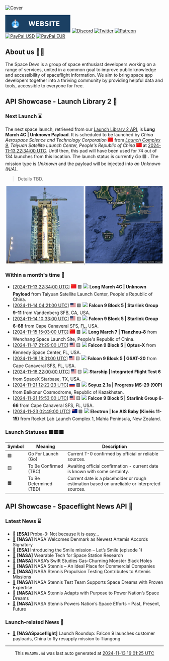 ![Cover](https://raw.githubusercontent.com/TheSpaceDevs/Tutorials/main/assets/tsd_cover.png)


[![Website](https://raw.githubusercontent.com/TheSpaceDevs/Tutorials/e36b2c250ce7fcd4a801c1ed6cb1f9f9d031696b/assets/badge_tsd_website.svg)](https://thespacedevs.com/)
[![Discord](https://img.shields.io/badge/Discord-%237289DA.svg?style=for-the-badge&logo=discord&logoColor=white)](https://discord.gg/p7ntkNA)
[![Twitter](https://img.shields.io/badge/Twitter-%231DA1F2.svg?style=for-the-badge&logo=Twitter&logoColor=white)](https://twitter.com/TheSpaceDevs)
[![Patreon](https://img.shields.io/badge/Patreon-F96854?style=for-the-badge&logo=patreon&logoColor=white)](https://www.patreon.com/TheSpaceDevs)
[![PayPal USD](https://img.shields.io/badge/PayPal-00457C?style=for-the-badge&logo=paypal&logoColor=white&label=USD)](https://www.paypal.com/donate/?hosted_button_id=UCPX4EL6E9JFA)
[![PayPal EUR](https://img.shields.io/badge/PayPal-00457C?style=for-the-badge&logo=paypal&logoColor=white&label=EUR)](https://www.paypal.com/donate/?hosted_button_id=5S7MGGWJJBHL6)

## About us 🧑‍🚀
The Space Devs is a group of space enthusiast developers working on a range of
services, united in a common goal to improve public knowledge and accessibility
of spaceflight information. We aim to bring space app developers together into a
thriving community by providing helpful data and tools, accessible to everyone
for free.

## API Showcase - Launch Library 2 🚀

### Next Launch ⌛
The next space launch, retrieved from our
<a href="https://thespacedevs.com/llapi">Launch Library 2 API</a>, is
**Long March 4C | Unknown Payload**. It is scheduled to be launched by *China Aerospace Science and Technology Corporation*
<img width="17" src="https://raw.githubusercontent.com/lipis/flag-icons/main/flags/4x3/cn.svg" />
from *<a href="None">Launch Complex 9</a>, Taiyuan Satellite Launch Center, People's Republic of China*
<img width="17" src="https://raw.githubusercontent.com/lipis/flag-icons/main/flags/4x3/cn.svg" />
at <a href="https://www.timeanddate.com/worldclock/fixedtime.html?iso=20241113T223400">2024-11-13 22:34:00 UTC</a>.  Until
then, this pad will have been used for 74
out of 134 launches from this location. The launch status is currently
*Go* 🟩 . The mission type is
*Unknown* and the payload will be injected
into *an Unknown
(N/A)*.
<br>
<blockquote>
  Details TBD.
</blockquote>

<p float="left" align="center">
  <a href="https://en.wikipedia.org/wiki/Long_March_4C" >
    <img alt="launch-image" width="49%" src="profile/cache/launch_image.png" />
  </a>
  <a href="https://www.google.com/maps?q=38.863128,111.589567" >
    <img alt="pad-location" width="49%" src="profile/cache/new_pad_image.png"  />
  </a>
</p>

### Within a month's time 📅
- \[<a href="https://www.timeanddate.com/worldclock/fixedtime.html?iso=20241113T223400">2024-11-13 22:34:00 UTC</a>\]  <img width="17" src="https://raw.githubusercontent.com/lipis/flag-icons/main/flags/4x3/cn.svg" /> 🟩  <a href="https://www.google.com/calendar/render?action=TEMPLATE&text=Long March 4C | Unknown Payload&location=Taiyuan Satellite Launch Center, People&#x27;s Republic of China&dates=20241113T223400Z%2F20241113T230700Z"><img border="0" width="15" src="https://upload.wikimedia.org/wikipedia/commons/a/a5/Google_Calendar_icon_%282020%29.svg"></a> **Long March 4C | Unknown Payload** from Taiyuan Satellite Launch Center, People's Republic of China.
- \[<a href="https://www.timeanddate.com/worldclock/fixedtime.html?iso=20241114T042100">2024-11-14 04:21:00 UTC</a>\]  <img width="17" src="https://raw.githubusercontent.com/lipis/flag-icons/main/flags/4x3/us.svg" /> 🟩  <a href="https://www.google.com/calendar/render?action=TEMPLATE&text=Falcon 9 Block 5 | Starlink Group 9-11&location=Vandenberg SFB, CA, USA&dates=20241114T042100Z%2F20241114T082100Z"><img border="0" width="15" src="https://upload.wikimedia.org/wikipedia/commons/a/a5/Google_Calendar_icon_%282020%29.svg"></a> **Falcon 9 Block 5 | Starlink Group 9-11** from Vandenberg SFB, CA, USA.
- \[<a href="https://www.timeanddate.com/worldclock/fixedtime.html?iso=20241114T103300">2024-11-14 10:33:00 UTC</a>\]  <img width="17" src="https://raw.githubusercontent.com/lipis/flag-icons/main/flags/4x3/us.svg" /> 🟨  <a href="https://www.google.com/calendar/render?action=TEMPLATE&text=Falcon 9 Block 5 | Starlink Group 6-68&location=Cape Canaveral SFS, FL, USA&dates=20241114T103300Z%2F20241114T143300Z"><img border="0" width="15" src="https://upload.wikimedia.org/wikipedia/commons/a/a5/Google_Calendar_icon_%282020%29.svg"></a> **Falcon 9 Block 5 | Starlink Group 6-68** from Cape Canaveral SFS, FL, USA.
- \[<a href="https://www.timeanddate.com/worldclock/fixedtime.html?iso=20241115T150300">2024-11-15 15:03:00 UTC</a>\]  <img width="17" src="https://raw.githubusercontent.com/lipis/flag-icons/main/flags/4x3/cn.svg" /> 🟩  <a href="https://www.google.com/calendar/render?action=TEMPLATE&text=Long March 7 | Tianzhou-8&location=Wenchang Space Launch Site, People&#x27;s Republic of China&dates=20241115T150300Z%2F20241115T152000Z"><img border="0" width="15" src="https://upload.wikimedia.org/wikipedia/commons/a/a5/Google_Calendar_icon_%282020%29.svg"></a> **Long March 7 | Tianzhou-8** from Wenchang Space Launch Site, People's Republic of China.
- \[<a href="https://www.timeanddate.com/worldclock/fixedtime.html?iso=20241117T212900">2024-11-17 21:29:00 UTC</a>\]  <img width="17" src="https://raw.githubusercontent.com/lipis/flag-icons/main/flags/4x3/us.svg" /> 🟨  <a href="https://www.google.com/calendar/render?action=TEMPLATE&text=Falcon 9 Block 5 | Optus-X&location=Kennedy Space Center, FL, USA&dates=20241117T212900Z%2F20241117T232700Z"><img border="0" width="15" src="https://upload.wikimedia.org/wikipedia/commons/a/a5/Google_Calendar_icon_%282020%29.svg"></a> **Falcon 9 Block 5 | Optus-X** from Kennedy Space Center, FL, USA.
- \[<a href="https://www.timeanddate.com/worldclock/fixedtime.html?iso=20241118T183100">2024-11-18 18:31:00 UTC</a>\]  <img width="17" src="https://raw.githubusercontent.com/lipis/flag-icons/main/flags/4x3/us.svg" /> 🟨  <a href="https://www.google.com/calendar/render?action=TEMPLATE&text=Falcon 9 Block 5 | GSAT-20&location=Cape Canaveral SFS, FL, USA&dates=20241118T183100Z%2F20241118T205000Z"><img border="0" width="15" src="https://upload.wikimedia.org/wikipedia/commons/a/a5/Google_Calendar_icon_%282020%29.svg"></a> **Falcon 9 Block 5 | GSAT-20** from Cape Canaveral SFS, FL, USA.
- \[<a href="https://www.timeanddate.com/worldclock/fixedtime.html?iso=20241118T220000">2024-11-18 22:00:00 UTC</a>\]  <img width="17" src="https://raw.githubusercontent.com/lipis/flag-icons/main/flags/4x3/us.svg" /> 🟨  <a href="https://www.google.com/calendar/render?action=TEMPLATE&text=Starship | Integrated Flight Test 6&location=SpaceX Starbase, TX, USA&dates=20241118T220000Z%2F20241118T223000Z"><img border="0" width="15" src="https://upload.wikimedia.org/wikipedia/commons/a/a5/Google_Calendar_icon_%282020%29.svg"></a> **Starship | Integrated Flight Test 6** from SpaceX Starbase, TX, USA.
- \[<a href="https://www.timeanddate.com/worldclock/fixedtime.html?iso=20241121T122223">2024-11-21 12:22:23 UTC</a>\]  <img width="17" src="https://raw.githubusercontent.com/lipis/flag-icons/main/flags/4x3/ru.svg" /> 🟩  <a href="https://www.google.com/calendar/render?action=TEMPLATE&text=Soyuz 2.1a | Progress MS-29 (90P)&location=Baikonur Cosmodrome, Republic of Kazakhstan&dates=20241121T122223Z%2F20241121T122223Z"><img border="0" width="15" src="https://upload.wikimedia.org/wikipedia/commons/a/a5/Google_Calendar_icon_%282020%29.svg"></a> **Soyuz 2.1a | Progress MS-29 (90P)** from Baikonur Cosmodrome, Republic of Kazakhstan.
- \[<a href="https://www.timeanddate.com/worldclock/fixedtime.html?iso=20241121T155300">2024-11-21 15:53:00 UTC</a>\]  <img width="17" src="https://raw.githubusercontent.com/lipis/flag-icons/main/flags/4x3/us.svg" /> 🟨  <a href="https://www.google.com/calendar/render?action=TEMPLATE&text=Falcon 9 Block 5 | Starlink Group 6-66&location=Cape Canaveral SFS, FL, USA&dates=20241121T155300Z%2F20241121T195300Z"><img border="0" width="15" src="https://upload.wikimedia.org/wikipedia/commons/a/a5/Google_Calendar_icon_%282020%29.svg"></a> **Falcon 9 Block 5 | Starlink Group 6-66** from Cape Canaveral SFS, FL, USA.
- \[<a href="https://www.timeanddate.com/worldclock/fixedtime.html?iso=20241123T024900">2024-11-23 02:49:00 UTC</a>\]  <img width="17" src="https://raw.githubusercontent.com/lipis/flag-icons/main/flags/4x3/nz.svg" /> 🟩  <a href="https://www.google.com/calendar/render?action=TEMPLATE&text=Electron | Ice AIS Baby (Kinéis 11-15)&location=Rocket Lab Launch Complex 1, Mahia Peninsula, New Zealand&dates=20241123T024900Z%2F20241123T024900Z"><img border="0" width="15" src="https://upload.wikimedia.org/wikipedia/commons/a/a5/Google_Calendar_icon_%282020%29.svg"></a> **Electron | Ice AIS Baby (Kinéis 11-15)** from Rocket Lab Launch Complex 1, Mahia Peninsula, New Zealand.


### Launch Statuses 🟩🟨🟧
<p align="center">
    <table class="tg">
    <thead>
      <tr>
        <th class="tg-0pky">Symbol</th>
        <th class="tg-0pky">Meaning</th>
        <th class="tg-0pky">Description</th>
      </tr>
    </thead>
    <tbody>
      <tr>
        <td class="tg-0pky">🟩</td>
        <td class="tg-0pky">Go For Launch (Go)</td>
        <td class="tg-0pky">Current T-0 confirmed by official or reliable sources.</td>
      </tr>
      <tr>
        <td class="tg-0pky">🟨</td>
        <td class="tg-0pky">To Be Confirmed (TBC)</td>
        <td class="tg-0pky">Awaiting official confirmation - current date is known with some certainty.</td>
      </tr>
      <tr>
        <td class="tg-0pky">🟧</td>
        <td class="tg-0pky">To Be Determined (TBD)</td>
        <td class="tg-0pky">Current date is a placeholder or rough estimation based on unreliable or interpreted sources.</td>
      </tr>
    </tbody>
    </table>
</p>

## API Showcase - Spaceflight News API 📰

### Latest News ⌛
- <a href="https://www.esa.int/ESA_Multimedia/Videos/2024/11/Proba-3_Not_because_it_is_easy" >🔗</a> **[ESA]** Proba-3: Not because it is easy…
- <a href="https://www.nasa.gov/news-release/nasa-welcomes-denmark-as-newest-artemis-accords-signatory/" >🔗</a> **[NASA]** NASA Welcomes Denmark as Newest Artemis Accords Signatory
- <a href="https://www.esa.int/ESA_Multimedia/Videos/2024/11/Introducing_the_Smile_mission_Let_s_Smile_episode_1" >🔗</a> **[ESA]** Introducing the Smile mission – Let’s Smile (episode 1)
- <a href="https://www.nasa.gov/missions/station/iss-research/wearable-tech-for-space-station-research/" >🔗</a> **[NASA]** Wearable Tech for Space Station Research
- <a href="https://science.nasa.gov/missions/swift/nasas-swift-studies-gas-churning-monster-black-holes/" >🔗</a> **[NASA]** NASA’s Swift Studies Gas-Churning Monster Black Holes
- <a href="https://www.nasa.gov/centers-and-facilities/stennis/an-ideal-place-for-commercial-companies/" >🔗</a> **[NASA]** NASA Stennis – An Ideal Place for Commercial Companies
- <a href="https://www.nasa.gov/centers-and-facilities/stennis/nasa-stennis-propulsion-testing-contributes-to-artemis-missions/" >🔗</a> **[NASA]** NASA Stennis Propulsion Testing Contributes to Artemis Missions
- <a href="https://www.nasa.gov/centers-and-facilities/stennis/stennis-test-team-supports-space-dreams-with-proven-expertise/" >🔗</a> **[NASA]** NASA Stennis Test Team Supports Space Dreams with Proven Expertise
- <a href="https://www.nasa.gov/centers-and-facilities/stennis/stennis-powers-nations-space-dreams/" >🔗</a> **[NASA]** NASA Stennis Adapts with Purpose to Power Nation’s Space Dreams
- <a href="https://www.nasa.gov/centers-and-facilities/stennis/stennis-powers-nations-space-efforts-past-present-future/" >🔗</a> **[NASA]** NASA Stennis Powers Nation’s Space Efforts – Past, Present, Future


### Launch-related News 🚀

- <a href="https://www.nasaspaceflight.com/2024/11/launch-roundup-111124/" >🔗</a> **[NASASpaceflight]** Launch Roundup: Falcon 9 launches customer payloads, China to fly resupply mission to Tiangong


<hr>
  <div align="center">
  This <code>README.md</code> was last auto generated at <a href="https://www.timeanddate.com/worldclock/fixedtime.html?iso=20241113T160125">2024-11-13 16:01:25 UTC</a>
  <br>
  <!-- <a href="https://medium.com/@g.h.garrett" target="_blank">Learn to add space launches to your profile here!</a> -->
</div>